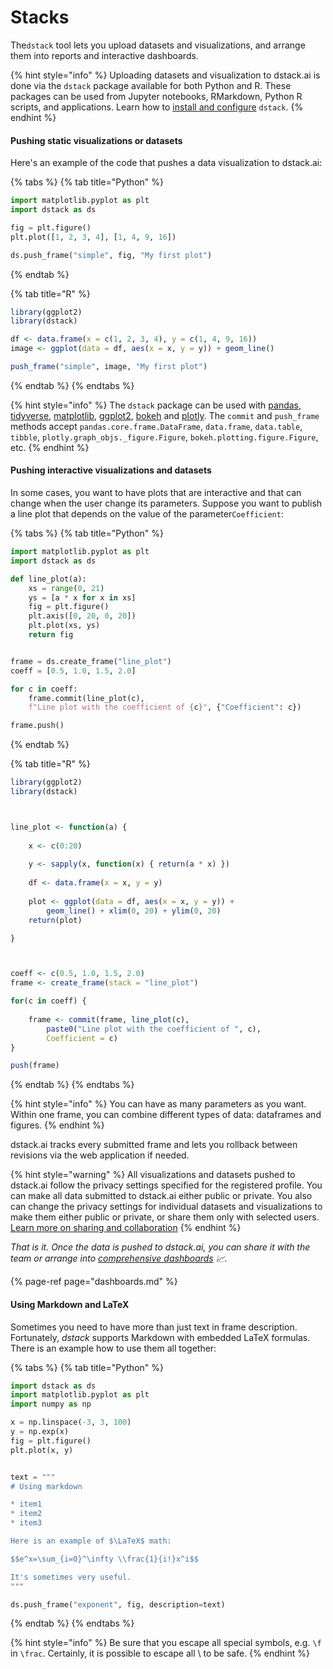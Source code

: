 # Stacks

The`dstack` tool lets you upload datasets and visualizations, and arrange them into reports and interactive dashboards.

{% hint style="info" %}
Uploading datasets and visualization to dstack.ai is done via the `dstack` package available for both Python and R. These packages can be used from Jupyter notebooks, RMarkdown, Python R scripts, and applications. Learn how to [install and configure](installation.md) `dstack`.
{% endhint %}

#### Pushing static visualizations or datasets

Here's an example of the code that pushes a data visualization to dstack.ai:

{% tabs %}
{% tab title="Python" %}
```python
import matplotlib.pyplot as plt
import dstack as ds

fig = plt.figure()
plt.plot([1, 2, 3, 4], [1, 4, 9, 16])

ds.push_frame("simple", fig, "My first plot")
```
{% endtab %}

{% tab title="R" %}
```r
library(ggplot2)
library(dstack)

df <- data.frame(x = c(1, 2, 3, 4), y = c(1, 4, 9, 16))
image <- ggplot(data = df, aes(x = x, y = y)) + geom_line()

push_frame("simple", image, "My first plot")
```
{% endtab %}
{% endtabs %}

{% hint style="info" %}
The `dstack` package can be used with [pandas](https://pandas.pydata.org/), [tidyverse](https://www.tidyverse.org/), [matplotlib](https://matplotlib.org/), [ggplot2](https://ggplot2.tidyverse.org/), [bokeh](https://docs.bokeh.org/en/latest/index.html) and [plotly](https://plot.ly/).  The `commit` and `push_frame` methods accept  `pandas.core.frame.DataFrame`, `data.frame`, `data.table`, `tibble`, `plotly.graph_objs._figure.Figure`,  `bokeh.plotting.figure.Figure`,  etc.
{% endhint %}

#### Pushing interactive visualizations and datasets

In some cases, you want to have plots that are interactive and that can change when the user change its parameters. Suppose you want to publish a line plot that depends on the value of the  parameter`Coefficient`:

{% tabs %}
{% tab title="Python" %}
```python
import matplotlib.pyplot as plt
import dstack as ds

def line_plot(a):
    xs = range(0, 21)
    ys = [a * x for x in xs]
    fig = plt.figure()
    plt.axis([0, 20, 0, 20])
    plt.plot(xs, ys)
    return fig


frame = ds.create_frame("line_plot")
coeff = [0.5, 1.0, 1.5, 2.0]

for c in coeff:
    frame.commit(line_plot(c), 
    f"Line plot with the coefficient of {c}", {"Coefficient": c})

frame.push()
```
{% endtab %}

{% tab title="R" %}
```r
library(ggplot2)
library(dstack)

line_plot <- function(a) {  
    x <- c(0:20)  
    y <- sapply(x, function(x) { return(a * x) })  
    df <- data.frame(x = x, y = y)  
    plot <- ggplot(data = df, aes(x = x, y = y)) + 
        geom_line() + xlim(0, 20) + ylim(0, 20)
    return(plot)
}

coeff <- c(0.5, 1.0, 1.5, 2.0)
frame <- create_frame(stack = "line_plot")
for(c in coeff) {  
    frame <- commit(frame, line_plot(c), 
        paste0("Line plot with the coefficient of ", c), 
        Coefficient = c)
}
push(frame)
```
{% endtab %}
{% endtabs %}

{% hint style="info" %}
You can have as many parameters as you want. Within one frame, you can combine different types of data: dataframes and figures.
{% endhint %}

dstack.ai tracks every submitted frame and lets you rollback between revisions via the web application if needed.

{% hint style="warning" %}
All visualizations and datasets pushed to dstack.ai follow the privacy settings specified for the registered profile. You can make all data submitted to dstack.ai either public or private. You also can change the privacy settings for individual datasets and visualizations to make them either public or private, or share them only with selected users. [Learn more on sharing and collaboration](../in-cloud/collaboration.md)
{% endhint %}

_That is it. Once the data is pushed to dstack.ai, you can share it with the team or arrange into_ [_comprehensive dashboards_](dashboards.md) _📈._

{% page-ref page="dashboards.md" %}



#### Using Markdown and LaTeX

Sometimes you need to have more than just text in frame description. Fortunately, _dstack_ supports Markdown with embedded LaTeX formulas. There is an example how to use them all together:

{% tabs %}
{% tab title="Python" %}
```python
import dstack as ds
import matplotlib.pyplot as plt
import numpy as np

x = np.linspace(-3, 3, 100)
y = np.exp(x)
fig = plt.figure()
plt.plot(x, y)


text = """
# Using markdown

* item1
* item2
* item3

Here is an example of $\LaTeX$ math:

$$e^x=\sum_{i=0}^\infty \\frac{1}{i!}x^i$$

It's sometimes very useful.
"""

ds.push_frame("exponent", fig, description=text)
```
{% endtab %}
{% endtabs %}

{% hint style="info" %}
Be sure that you escape all special symbols, e.g. `\f` in `\frac`. Certainly, it is possible to escape all \ to be safe.
{% endhint %}

